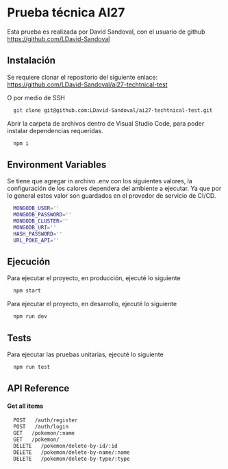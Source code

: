 # Prueba técnica AI27

Esta prueba es realizada por David Sandoval, con el usuario de github https://github.com/LDavid-Sandoval

## Instalación

Se requiere clonar el repositorio del siguiente enlace: https://github.com/LDavid-Sandoval/ai27-techtnical-test

O por medio de SSH

```bash
  git clone git@github.com:LDavid-Sandoval/ai27-techtnical-test.git
```

Abrir la carpeta de archivos dentro de Visual Studio Code, para poder instalar dependencias requeridas.

```bash
  npm i
```

## Environment Variables

Se tiene que agregar in archivo .env con los siguientes valores, la configuración de los calores dependera del ambiente a ejecutar. Ya que por lo general estos valor son guardados en el provedor de servicio de CI/CD.

```bash
  MONGODB_USER=''
  MONGODB_PASSWORD=''
  MONGODB_CLUSTER=''
  MONGODB_URI=''
  HASH_PASSWORD=''
  URL_POKE_API=''
```

## Ejecución

Para ejecutar el proyecto, en producción, ejecuté lo siguiente

```bash
  npm start
```

Para ejecutar el proyecto, en desarrollo, ejecuté lo siguiente

```bash
  npm run dev
```

## Tests

Para ejecutar las pruebas unitarias, ejecuté lo siguiente

```bash
  npm run test
```

## API Reference

#### Get all items

```bash
  POST   /auth/register
  POST   /auth/login
  GET   /pokemon/:name
  GET   /pokemon/
  DELETE   /pokemon/delete-by-id/:id
  DELETE   /pokemon/delete-by-name/:name
  DELETE   /pokemon/delete-by-type/:type
```
